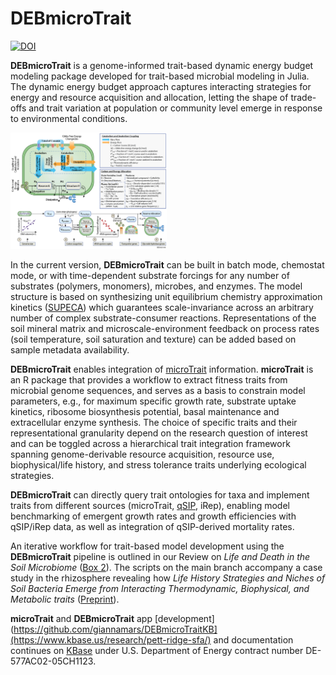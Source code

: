 # DEBmicroTrait

[![DOI](https://zenodo.org/badge/529673789.svg)](https://zenodo.org/badge/latestdoi/529673789)



**DEBmicroTrait** is a genome-informed trait-based dynamic energy budget modeling package developed for trait-based microbial modeling in Julia. The dynamic energy budget approach captures interacting strategies for energy and resource acquisition and allocation, letting the shape of trade-offs and trait variation at population or community level emerge in response to environmental conditions.

<img src="/files/EESA22-0403.jpg" width="250">

 In the current version, **DEBmicroTrait** can be built in batch mode, chemostat mode, or with time-dependent substrate forcings for any number of substrates (polymers, monomers), microbes, and enzymes. The model structure is based on synthesizing unit equilibrium chemistry approximation kinetics ([SUPECA](https://gmd.copernicus.org/articles/10/3277/2017/)) which guarantees scale-invariance across an arbitrary number of complex substrate-consumer reactions. Representations of the soil mineral matrix and microscale-environment feedback on process rates (soil temperature, soil saturation and texture) can be added based on sample metadata availability.

**DEBmicroTrait** enables integration of [microTrait](https://github.com/ukaraoz/microtrait) information. **microTrait** is an R package that provides a workflow to extract fitness traits from microbial genome sequences, and serves as a basis to constrain model parameters, e.g., for maximum specific growth rate, substrate uptake kinetics, ribosome biosynthesis potential, basal maintenance and extracellular enzyme synthesis. The choice of specific traits and their representational granularity depend on the research question of interest and can be toggled across a hierarchical trait integration framework spanning genome-derivable resource acquisition, resource use, biophysical/life history, and stress tolerance traits underlying ecological strategies.

**DEBmicroTrait** can directly query trait ontologies for taxa and implement traits from different sources (microTrait, [qSIP](https://github.com/bramstone/qsip), iRep), enabling model benchmarking of emergent growth rates and growth efficiencies with qSIP/iRep data, as well as integration of qSIP-derived mortality rates.

An iterative workflow for trait-based model development using the **DEBmicroTrait** pipeline is outlined in our Review on *Life and Death in the Soil Microbiome* ([Box 2](https://www.nature.com/articles/s41579-022-00695-z)). The scripts on the main branch accompany a case study in the rhizosphere revealing how *Life History Strategies and Niches of Soil Bacteria Emerge from Interacting Thermodynamic, Biophysical, and Metabolic traits*  ([Preprint](https://www.biorxiv.org/content/10.1101/2022.06.29.498137v1.abstract)).

 **microTrait** and **DEBmicroTrait** app [development](https://github.com/giannamars/DEBmicroTraitKB](https://www.kbase.us/research/pett-ridge-sfa/) and documentation continues on [KBase](https://www.kbase.us) under U.S. Department of Energy contract number DE-577AC02-05CH1123.   
